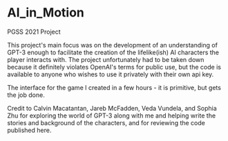 # AI_in_Motion
PGSS 2021 Project

This project's main focus was on the development of an understanding of GPT-3 enough to facilitate the creation of the lifelike(ish) AI characters the player interacts with.  The project unfortunately had to be taken down because it definitely violates OpenAI's terms for public use, but the code is available to anyone who wishes to use it privately with their own api key.

The interface for the game I created in a few hours - it is primitive, but gets the job done.

Credit to Calvin Macatantan, Jareb McFadden, Veda Vundela, and Sophia Zhu for exploring the world of GPT-3 along with me and helping write the stories and background of the characters, and for reviewing the code published here.
